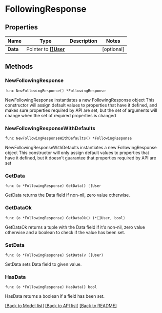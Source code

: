 # FollowingResponse

## Properties

Name | Type | Description | Notes
------------ | ------------- | ------------- | -------------
**Data** | Pointer to [**[]User**](User.md) |  | [optional] 

## Methods

### NewFollowingResponse

`func NewFollowingResponse() *FollowingResponse`

NewFollowingResponse instantiates a new FollowingResponse object
This constructor will assign default values to properties that have it defined,
and makes sure properties required by API are set, but the set of arguments
will change when the set of required properties is changed

### NewFollowingResponseWithDefaults

`func NewFollowingResponseWithDefaults() *FollowingResponse`

NewFollowingResponseWithDefaults instantiates a new FollowingResponse object
This constructor will only assign default values to properties that have it defined,
but it doesn't guarantee that properties required by API are set

### GetData

`func (o *FollowingResponse) GetData() []User`

GetData returns the Data field if non-nil, zero value otherwise.

### GetDataOk

`func (o *FollowingResponse) GetDataOk() (*[]User, bool)`

GetDataOk returns a tuple with the Data field if it's non-nil, zero value otherwise
and a boolean to check if the value has been set.

### SetData

`func (o *FollowingResponse) SetData(v []User)`

SetData sets Data field to given value.

### HasData

`func (o *FollowingResponse) HasData() bool`

HasData returns a boolean if a field has been set.


[[Back to Model list]](../README.md#documentation-for-models) [[Back to API list]](../README.md#documentation-for-api-endpoints) [[Back to README]](../README.md)



